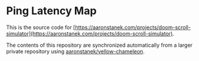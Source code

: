 # Ping Latency Map

This is the source code for [https://aaronstanek.com/projects/doom-scroll-simulator](https://aaronstanek.com/projects/doom-scroll-simulator).

The contents of this repository are synchronized automatically from a larger private repository
using [aaronstanek/yellow-chameleon](https://github.com/aaronstanek/yellow-chameleon).

